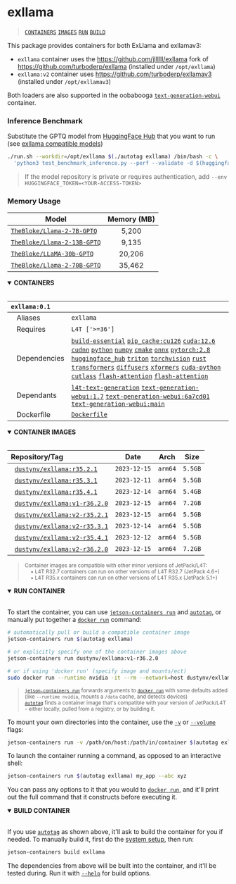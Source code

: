 # exllama

> [`CONTAINERS`](#user-content-containers) [`IMAGES`](#user-content-images) [`RUN`](#user-content-run) [`BUILD`](#user-content-build)


This package provides containers for both ExLlama and exllamav3:

* `exllama` container uses the https://github.com/jllllll/exllama fork of https://github.com/turboderp/exllama (installed under `/opt/exllama`)
* `exllama:v2` container uses https://github.com/turboderp/exllamav3 (installed under `/opt/exllamav3`)

Both loaders are also supported in the oobabooga [`text-generation-webui`](/packages/llm/text-generation-webui) container.

### Inference Benchmark

Substitute the GPTQ model from [HuggingFace Hub](https://huggingface.co/models?search=gptq) that you want to run (see [exllama compatible models](https://github.com/turboderp/exllama/blob/master/doc/model_compatibility.md))

```bash
./run.sh --workdir=/opt/exllama $(./autotag exllama) /bin/bash -c \
  'python3 test_benchmark_inference.py --perf --validate -d $(huggingface-downloader TheBloke/Llama-2-7B-GPTQ)'
```
> If the model repository is private or requires authentication, add `--env HUGGINGFACE_TOKEN=<YOUR-ACCESS-TOKEN>`

### Memory Usage

| Model                                                                           | Memory (MB) |
|---------------------------------------------------------------------------------|:-----------:|
| [`TheBloke/Llama-2-7B-GPTQ`](https://huggingface.co/TheBloke/Llama-2-7B-GPTQ)   |    5,200    |
| [`TheBloke/Llama-2-13B-GPTQ`](https://huggingface.co/TheBloke/Llama-2-13B-GPTQ) |    9,135    |
| [`TheBloke/LLaMA-30b-GPTQ`](https://huggingface.co/TheBloke/LLaMA-30b-GPTQ)     |   20,206    |
| [`TheBloke/Llama-2-70B-GPTQ`](https://huggingface.co/TheBloke/Llama-2-70B-GPTQ) |   35,462    |


<details open>
<summary><b><a id="containers">CONTAINERS</a></b></summary>
<br>

| **`exllama:0.1`** | |
| :-- | :-- |
| &nbsp;&nbsp;&nbsp;Aliases | `exllama` |
| &nbsp;&nbsp;&nbsp;Requires | `L4T ['>=36']` |
| &nbsp;&nbsp;&nbsp;Dependencies | [`build-essential`](/packages/build/build-essential) [`pip_cache:cu126`](/packages/cuda/cuda) [`cuda:12.6`](/packages/cuda/cuda) [`cudnn`](/packages/cuda/cudnn) [`python`](/packages/build/python) [`numpy`](/packages/numeric/numpy) [`cmake`](/packages/build/cmake/cmake_pip) [`onnx`](/packages/ml/onnx) [`pytorch:2.8`](/packages/pytorch) [`huggingface_hub`](/packages/llm/huggingface_hub) [`triton`](/packages/ml/triton) [`torchvision`](/packages/pytorch/torchvision) [`rust`](/packages/build/rust) [`transformers`](/packages/llm/transformers) [`diffusers`](/packages/diffusion/diffusers) [`xformers`](/packages/attention/xformers) [`cuda-python`](/packages/cuda/cuda-python) [`cutlass`](/packages/cuda/cutlass) [`flash-attention`](/packages/attention/flash-attention) [`flash-attention`](/packages/attention/flash-attention) |
| &nbsp;&nbsp;&nbsp;Dependants | [`l4t-text-generation`](/packages/ml/l4t/l4t-text-generation) [`text-generation-webui:1.7`](/packages/llm/text-generation-webui) [`text-generation-webui:6a7cd01`](/packages/llm/text-generation-webui) [`text-generation-webui:main`](/packages/llm/text-generation-webui) |
| &nbsp;&nbsp;&nbsp;Dockerfile | [`Dockerfile`](Dockerfile) |

</details>

<details open>
<summary><b><a id="images">CONTAINER IMAGES</a></b></summary>
<br>

| Repository/Tag | Date | Arch | Size |
| :-- | :--: | :--: | :--: |
| &nbsp;&nbsp;[`dustynv/exllama:r35.2.1`](https://hub.docker.com/r/dustynv/exllama/tags) | `2023-12-15` | `arm64` | `5.5GB` |
| &nbsp;&nbsp;[`dustynv/exllama:r35.3.1`](https://hub.docker.com/r/dustynv/exllama/tags) | `2023-12-11` | `arm64` | `5.5GB` |
| &nbsp;&nbsp;[`dustynv/exllama:r35.4.1`](https://hub.docker.com/r/dustynv/exllama/tags) | `2023-12-14` | `arm64` | `5.4GB` |
| &nbsp;&nbsp;[`dustynv/exllama:v1-r36.2.0`](https://hub.docker.com/r/dustynv/exllama/tags) | `2023-12-15` | `arm64` | `7.2GB` |
| &nbsp;&nbsp;[`dustynv/exllama:v2-r35.2.1`](https://hub.docker.com/r/dustynv/exllama/tags) | `2023-12-15` | `arm64` | `5.5GB` |
| &nbsp;&nbsp;[`dustynv/exllama:v2-r35.3.1`](https://hub.docker.com/r/dustynv/exllama/tags) | `2023-12-14` | `arm64` | `5.5GB` |
| &nbsp;&nbsp;[`dustynv/exllama:v2-r35.4.1`](https://hub.docker.com/r/dustynv/exllama/tags) | `2023-12-12` | `arm64` | `5.5GB` |
| &nbsp;&nbsp;[`dustynv/exllama:v2-r36.2.0`](https://hub.docker.com/r/dustynv/exllama/tags) | `2023-12-15` | `arm64` | `7.2GB` |

> <sub>Container images are compatible with other minor versions of JetPack/L4T:</sub><br>
> <sub>&nbsp;&nbsp;&nbsp;&nbsp;• L4T R32.7 containers can run on other versions of L4T R32.7 (JetPack 4.6+)</sub><br>
> <sub>&nbsp;&nbsp;&nbsp;&nbsp;• L4T R35.x containers can run on other versions of L4T R35.x (JetPack 5.1+)</sub><br>
</details>

<details open>
<summary><b><a id="run">RUN CONTAINER</a></b></summary>
<br>

To start the container, you can use [`jetson-containers run`](/docs/run.md) and [`autotag`](/docs/run.md#autotag), or manually put together a [`docker run`](https://docs.docker.com/engine/reference/commandline/run/) command:
```bash
# automatically pull or build a compatible container image
jetson-containers run $(autotag exllama)

# or explicitly specify one of the container images above
jetson-containers run dustynv/exllama:v1-r36.2.0

# or if using 'docker run' (specify image and mounts/ect)
sudo docker run --runtime nvidia -it --rm --network=host dustynv/exllama:v1-r36.2.0
```
> <sup>[`jetson-containers run`](/docs/run.md) forwards arguments to [`docker run`](https://docs.docker.com/engine/reference/commandline/run/) with some defaults added (like `--runtime nvidia`, mounts a `/data` cache, and detects devices)</sup><br>
> <sup>[`autotag`](/docs/run.md#autotag) finds a container image that's compatible with your version of JetPack/L4T - either locally, pulled from a registry, or by building it.</sup>

To mount your own directories into the container, use the [`-v`](https://docs.docker.com/engine/reference/commandline/run/#volume) or [`--volume`](https://docs.docker.com/engine/reference/commandline/run/#volume) flags:
```bash
jetson-containers run -v /path/on/host:/path/in/container $(autotag exllama)
```
To launch the container running a command, as opposed to an interactive shell:
```bash
jetson-containers run $(autotag exllama) my_app --abc xyz
```
You can pass any options to it that you would to [`docker run`](https://docs.docker.com/engine/reference/commandline/run/), and it'll print out the full command that it constructs before executing it.
</details>
<details open>
<summary><b><a id="build">BUILD CONTAINER</b></summary>
<br>

If you use [`autotag`](/docs/run.md#autotag) as shown above, it'll ask to build the container for you if needed.  To manually build it, first do the [system setup](/docs/setup.md), then run:
```bash
jetson-containers build exllama
```
The dependencies from above will be built into the container, and it'll be tested during.  Run it with [`--help`](/jetson_containers/build.py) for build options.
</details>
